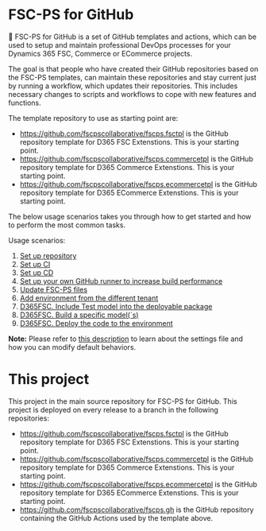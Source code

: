 # FSC-PS for GitHub
:rocket: FSC-PS for GitHub is a set of GitHub templates and actions, which can be used to setup and maintain professional DevOps processes for your Dynamics 365 FSC, Commerce or ECommerce  projects.

The goal is that people who have created their GitHub repositories based on the FSC-PS templates, can maintain these repositories and stay current just by running a workflow, which updates their repositories. This includes necessary changes to scripts and workflows to cope with new features and functions.

The template repository to use as starting point are:
- https://github.com/fscpscollaborative/fscps.fsctpl is the GitHub repository template for D365 FSC Extenstions. This is your starting point.
- https://github.com/fscpscollaborative/fscps.commercetpl is the GitHub repository template for D365 Commerce Extenstions. This is your starting point.
- https://github.com/fscpscollaborative/fscps.ecommercetpl is the GitHub repository template for D365 ECommerce Extenstions. This is your starting point.

The below usage scenarios takes you through how to get started and how to perform the most common tasks.

Usage scenarios:
1. [Set up repository](Scenarios/SetupRepo.md)
2. [Set up CI](Scenarios/SetupCI.md)
3. [Set up CD](Scenarios/SetupCD.md)
4. [Set up your own GitHub runner to increase build performance](Scenarios/SelfHostedGitHubRunner.md)
5. [Update FSC-PS files](Scenarios/UpdateFSC-PS.md)
6. [Add environment from the different tenant](Scenarios/AddEnvironmentFromTheDifferentTenant.md)
7. [D365FSC. Include Test model into the deployable package ](Scenarios/IncludeTestModel.md)
8. [D365FSC. Build a specific model(`s) ](Scenarios/DeploySpecificModel.md)
9. [D365FSC. Deploy the code to the environment ](Scenarios/DeployCode.md)

**Note:** Please refer to [this description](Scenarios/settings.md) to learn about the settings file and how you can modify default behaviors.
# This project
This project in the main source repository for FSC-PS for GitHub. This project is deployed on every release to a branch in the following repositories:

- https://github.com/fscpscollaborative/fscps.fsctpl is the GitHub repository template for D365 FSC Extenstions. This is your starting point.
- https://github.com/fscpscollaborative/fscps.commercetpl is the GitHub repository template for D365 Commerce Extenstions. This is your starting point.
- https://github.com/fscpscollaborative/fscps.ecommercetpl is the GitHub repository template for D365 ECommerce Extenstions. This is your starting point.
- https://github.com/fscpscollaborative/fscps.gh is the GitHub repository containing the GitHub Actions used by the template above.
